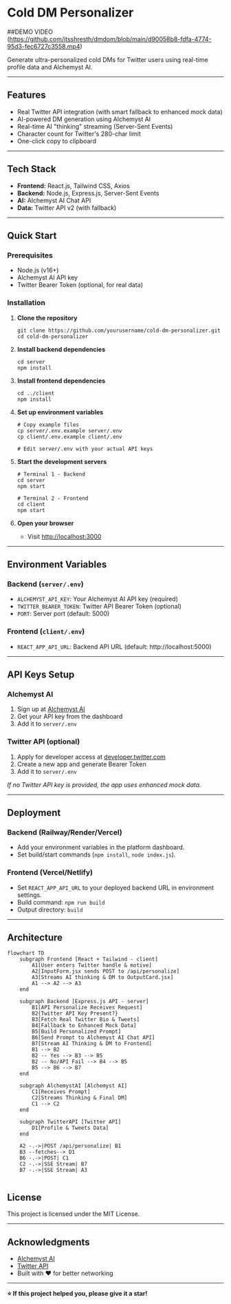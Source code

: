 # Cold DM Personalizer

##DEMO VIDEO
(https://github.com/itsshresth/dmdom/blob/main/d90058b8-fdfa-4774-95d3-fec6727c3558.mp4)


Generate ultra-personalized cold DMs for Twitter users using real-time profile data and Alchemyst AI.

---

## Features

- Real Twitter API integration (with smart fallback to enhanced mock data)
- AI-powered DM generation using Alchemyst AI
- Real-time AI "thinking" streaming (Server-Sent Events)
- Character count for Twitter's 280-char limit
- One-click copy to clipboard


---

## Tech Stack

- **Frontend:** React.js, Tailwind CSS, Axios
- **Backend:** Node.js, Express.js, Server-Sent Events
- **AI:** Alchemyst AI Chat API
- **Data:** Twitter API v2 (with fallback)

---

## Quick Start

### Prerequisites

- Node.js (v16+)
- Alchemyst AI API key
- Twitter Bearer Token (optional, for real data)

### Installation

1. **Clone the repository**
    ```
    git clone https://github.com/yourusername/cold-dm-personalizer.git
    cd cold-dm-personalizer
    ```

2. **Install backend dependencies**
    ```
    cd server
    npm install
    ```

3. **Install frontend dependencies**
    ```
    cd ../client
    npm install
    ```

4. **Set up environment variables**
    ```
    # Copy example files
    cp server/.env.example server/.env
    cp client/.env.example client/.env

    # Edit server/.env with your actual API keys
    ```

5. **Start the development servers**
    ```
    # Terminal 1 - Backend
    cd server
    npm start

    # Terminal 2 - Frontend
    cd client
    npm start
    ```

6. **Open your browser**
    - Visit [http://localhost:3000](http://localhost:3000)

---

## Environment Variables

### Backend (`server/.env`)
- `ALCHEMYST_API_KEY`: Your Alchemyst AI API key (required)
- `TWITTER_BEARER_TOKEN`: Twitter API Bearer Token (optional)
- `PORT`: Server port (default: 5000)

### Frontend (`client/.env`)
- `REACT_APP_API_URL`: Backend API URL (default: http://localhost:5000)

---

## API Keys Setup

### Alchemyst AI
1. Sign up at [Alchemyst AI](https://getalchemystai.com)
2. Get your API key from the dashboard
3. Add it to `server/.env`

### Twitter API (optional)
1. Apply for developer access at [developer.twitter.com](https://developer.twitter.com)
2. Create a new app and generate Bearer Token
3. Add it to `server/.env`

*If no Twitter API key is provided, the app uses enhanced mock data.*

---

## Deployment

### Backend (Railway/Render/Vercel)
- Add your environment variables in the platform dashboard.
- Set build/start commands (`npm install`, `node index.js`).

### Frontend (Vercel/Netlify)
- Set `REACT_APP_API_URL` to your deployed backend URL in environment settings.
- Build command: `npm run build`
- Output directory: `build`

---

## Architecture
```mermaid
flowchart TD
    subgraph Frontend [React + Tailwind - client]
        A1[User enters Twitter handle & motive]
        A2[InputForm.jsx sends POST to /api/personalize]
        A3[Streams AI thinking & DM to OutputCard.jsx]
        A1 --> A2 --> A3
    end

    subgraph Backend [Express.js API - server]
        B1[API Personalize Receives Request]
        B2{Twitter API Key Present?}
        B3[Fetch Real Twitter Bio & Tweets]
        B4[Fallback to Enhanced Mock Data]
        B5[Build Personalized Prompt]
        B6[Send Prompt to Alchemyst AI Chat API]
        B7[Stream AI Thinking & DM to Frontend]
        B1 --> B2
        B2 -- Yes --> B3 --> B5
        B2 -- No/API Fail --> B4 --> B5
        B5 --> B6 --> B7
    end

    subgraph AlchemystAI [Alchemyst AI]
        C1[Receives Prompt]
        C2[Streams Thinking & Final DM]
        C1 --> C2
    end

    subgraph TwitterAPI [Twitter API]
        D1[Profile & Tweets Data]
    end

    A2 -.->|POST /api/personalize| B1
    B3 --fetches--> D1
    B6 -.->|POST| C1
    C2 -.->|SSE Stream| B7
    B7 -.->|SSE Stream| A3


```
## License

This project is licensed under the MIT License.

---

## Acknowledgments

- [Alchemyst AI](https://getalchemystai.com)
- [Twitter API](https://developer.twitter.com)
- Built with ❤️ for better networking

---

**⭐ If this project helped you, please give it a star!**
